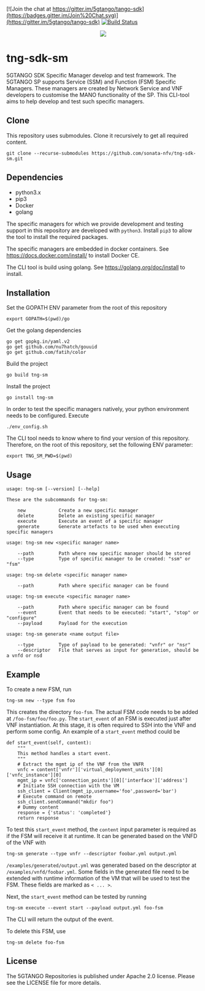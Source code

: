 [![Join the chat at https://gitter.im/5gtango/tango-sdk](https://badges.gitter.im/Join%20Chat.svg)](https://gitter.im/5gtango/tango-sdk) [![Build Status](https://jenkins.sonata-nfv.eu/buildStatus/icon?job=tng-sdk-package-pipeline/master)](https://jenkins.sonata-nfv.eu/job/tng-sdk-package-pipeline/job/master/)

<p align="center"><img src="https://github.com/sonata-nfv/tng-api-gtw/wiki/images/sonata-5gtango-logo-500px.png" /></p>

# tng-sdk-sm

5GTANGO SDK Specific Manager develop and test framework. The 5GTANGO SP supports
Service (SSM) and Function (FSM) Specific Managers. These managers are created by
Network Service and VNF developers to customise the MANO functionality of the SP.
This CLI-tool aims to help develop and test such specific managers. 

## Clone

This repository uses submodules. Clone it recursively to get all required content.

	git clone --recurse-submodules https://github.com/sonata-nfv/tng-sdk-sm.git

## Dependencies

* python3.x
* pip3
* Docker
* golang

The specific managers for which we provide development and testing support in this 
repository are developed with `python3`. Install `pip3` to allow the tool to install
the required packages. 

The specific managers are embedded in docker containers. See https://docs.docker.com/install/
to install Docker CE.

The CLI tool is build using golang. See https://golang.org/doc/install to install.

## Installation

Set the GOPATH ENV parameter from the root of this repository

	export GOPATH=$(pwd)/go

Get the golang dependencies

	go get gopkg.in/yaml.v2
	go get github.com/nu7hatch/gouuid
	go get github.com/fatih/color

Build the project

	go build tng-sm

Install the project

	go install tng-sm

In order to test the specific managers natively, your python environment needs to be
configured. Execute

	./env_config.sh

The CLI tool needs to know where to find your version of this repository. Therefore,
on the root of this repository, set the following ENV parameter:

	export TNG_SM_PWD=$(pwd)

## Usage

	
	usage: tng-sm [--version] [--help]

	These are the subcommands for tng-sm:

	    new            Create a new specific manager
	    delete         Delete an existing specific manager
	    execute        Execute an event of a specific manager
	    generate       Generate artefacts to be used when executing specific managers

	usage: tng-sm new <specific manager name>

	    --path         Path where new specific manager should be stored
	    --type         Type of specific manager to be created: "ssm" or "fsm"

	usage: tng-sm delete <specific manager name>

	    --path         Path where specific manager can be found

	usage: tng-sm execute <specific manager name>

	    --path         Path where specific manager can be found
	    --event        Event that needs to be executed: "start", "stop" or "configure"
	    --payload      Payload for the execution

	usage: tng-sm generate <name output file>

	    --type         Type of payload to be generated: "vnfr" or "nsr"
	    --descriptor   File that serves as input for generation, should be a vnfd or nsd
    	

## Example

To create a new FSM, run

	tng-sm new --type fsm foo

This creates the directory `foo-fsm`. The actual FSM code needs to be added at `/foo-fsm/foo/foo.py`.
The `start_event` of an FSM is executed just after VNF instantiation. At this stage, it is often
required to SSH into the VNF and perform some config. An example of a `start_event` method could be

	
    def start_event(self, content):
	    """
	    This method handles a start event.
	    """
	    # Extract the mgmt ip of the VNF from the VNFR
	    vnfc = content['vnfr']['virtual_deployment_units'][0]['vnfc_instance'][0]
	    mgmt_ip = vnfc['connection_points'][0]['interface']['address']
	    # Initiate SSH connection with the VM
	    ssh_client = Client(mgmt_ip,username='foo',password='bar')
	    # Execute command on remote
	    ssh_client.sendCommand("mkdir foo")
	    # Dummy content
	    response = {'status': 'completed'}
	    return response
	

To test this `start_event` method, the `content` input parameter is required as if the FSM will receive it
at runtime. It can be generated based on the VNFD of the VNF with

	tng-sm generate --type vnfr --descriptor foobar.yml output.yml

`/examples/generated/output.yml` was generated based on the descriptor at `/examples/vnfd/foobar.yml`. Some fields in the generated file 
need to be extended with runtime information of the VM that will be used to test the FSM. These fields are 
marked as `< ... >`.

Next, the `start_event` method can be tested by running

	tng-sm execute --event start --payload output.yml foo-fsm

The CLI will return the output of the event.

To delete this FSM, use

	tng-sm delete foo-fsm
	
## License

The 5GTANGO Repositories is published under Apache 2.0 license. Please see the LICENSE file for more details.
